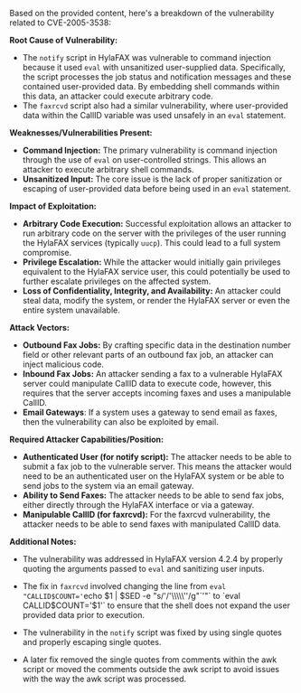 Based on the provided content, here's a breakdown of the vulnerability related to CVE-2005-3538:

**Root Cause of Vulnerability:**

*   The `notify` script in HylaFAX was vulnerable to command injection because it used `eval` with unsanitized user-supplied data. Specifically, the script processes the job status and notification messages and these contained user-provided data. By embedding shell commands within this data, an attacker could execute arbitrary code.
*   The `faxrcvd` script also had a similar vulnerability, where user-provided data within the CallID variable was used unsafely in an `eval` statement.

**Weaknesses/Vulnerabilities Present:**

*   **Command Injection:** The primary vulnerability is command injection through the use of `eval` on user-controlled strings. This allows an attacker to execute arbitrary shell commands.
*   **Unsanitized Input:** The core issue is the lack of proper sanitization or escaping of user-provided data before being used in an `eval` statement.

**Impact of Exploitation:**

*   **Arbitrary Code Execution:** Successful exploitation allows an attacker to run arbitrary code on the server with the privileges of the user running the HylaFAX services (typically `uucp`). This could lead to a full system compromise.
*   **Privilege Escalation:** While the attacker would initially gain privileges equivalent to the HylaFAX service user, this could potentially be used to further escalate privileges on the affected system.
*   **Loss of Confidentiality, Integrity, and Availability:** An attacker could steal data, modify the system, or render the HylaFAX server or even the entire system unavailable.

**Attack Vectors:**

*   **Outbound Fax Jobs:** By crafting specific data in the destination number field or other relevant parts of an outbound fax job, an attacker can inject malicious code.
*   **Inbound Fax Jobs:** An attacker sending a fax to a vulnerable HylaFAX server could manipulate CallID data to execute code, however, this requires that the server accepts incoming faxes and uses a manipulable CallID.
*   **Email Gateways**: If a system uses a gateway to send email as faxes, then the vulnerability can also be exploited by email.

**Required Attacker Capabilities/Position:**

*   **Authenticated User (for notify script):** The attacker needs to be able to submit a fax job to the vulnerable server. This means the attacker would need to be an authenticated user on the HylaFAX system or be able to send jobs to the system via an email gateway.
*   **Ability to Send Faxes:** The attacker needs to be able to send fax jobs, either directly through the HylaFAX interface or via a gateway.
*   **Manipulable CallID (for faxrcvd):** For the faxrcvd vulnerability, the attacker needs to be able to send faxes with manipulated CallID data.

**Additional Notes:**

*   The vulnerability was addressed in HylaFAX version 4.2.4 by properly quoting the arguments passed to `eval` and sanitizing user inputs.

*   The fix in `faxrcvd` involved changing the line from `eval "CALLID$COUNT='`echo $1 | $SED -e "s/'/'\\\\\''/g"`'"` to `eval CALLID$COUNT='$1'` to ensure that the shell does not expand the user provided data prior to execution.

*   The vulnerability in the `notify` script was fixed by using single quotes and properly escaping single quotes.

*   A later fix removed the single quotes from comments within the awk script or moved the comments outside the awk script to avoid issues with the way the awk script was processed.